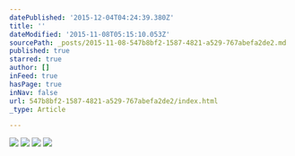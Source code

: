 ```yaml
---
datePublished: '2015-12-04T04:24:39.380Z'
title: ''
dateModified: '2015-11-08T05:15:10.053Z'
sourcePath: _posts/2015-11-08-547b8bf2-1587-4821-a529-767abefa2de2.md
published: true
starred: true
author: []
inFeed: true
hasPage: true
inNav: false
url: 547b8bf2-1587-4821-a529-767abefa2de2/index.html
_type: Article

---
```

![](https://41.media.tumblr.com/c68f21f08dede4a43cdcea8a6fe2d7aa/tumblr_nt3agfaNHu1rvh342o1_500.jpg)
![](https://31.media.tumblr.com/bfea83d8e143c23e14a1b9c17fe7aab5/tumblr_nu0ps1VQVn1ufv150o1_500.gif)
![](https://33.media.tumblr.com/c2970e3275283a8bf54b39991b50f767/tumblr_nu5xpudR3T1r3ftwpo1_400.gif)
![](https://38.media.tumblr.com/b0c9276433381ff075cb06f545762176/tumblr_mj1m3jJEX21qkakwoo1_500.gif)